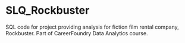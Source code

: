 # SLQ_Rockbuster
SQL code for project providing analysis for fiction film rental company, Rockbuster. Part of CareerFoundry Data Analytics course.
